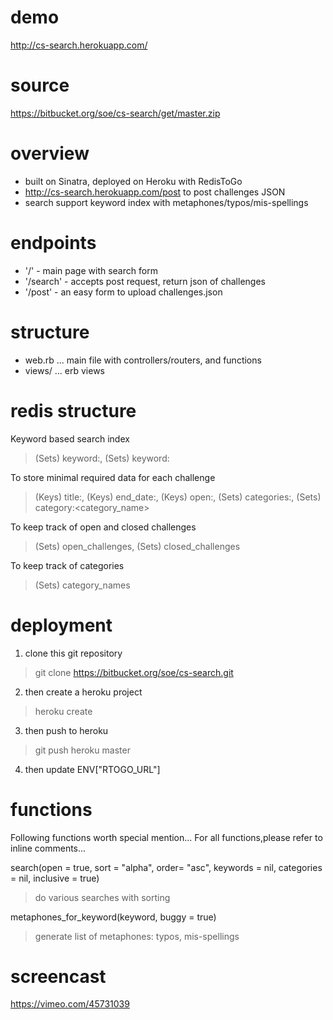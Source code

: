 # demo 

http://cs-search.herokuapp.com/

# source

https://bitbucket.org/soe/cs-search/get/master.zip

# overview

- built on Sinatra, deployed on Heroku with RedisToGo
- http://cs-search.herokuapp.com/post to post challenges JSON
- search support keyword index with metaphones/typos/mis-spellings

# endpoints

- '/' - main page with search form
- '/search' - accepts post request, return json of challenges
- '/post' - an easy form to upload challenges.json

# structure

- web.rb ... main file with controllers/routers, and functions
- views/ ... erb views

# redis structure

Keyword based search index
> (Sets) keyword:<keyword>, (Sets) keyword:<id>

To store minimal required data for each challenge
> (Keys) title:<id>, (Keys) end_date:<id>, (Keys) open:<id>, (Sets) categories:<id>, (Sets) category:<category_name>

To keep track of open and closed challenges
> (Sets) open_challenges, (Sets) closed_challenges

To keep track of categories
> (Sets) category_names

# deployment

1. clone this git repository
> git clone https://bitbucket.org/soe/cs-search.git
2. then create a heroku project
> heroku create <project name>
3. then push to heroku
> git push heroku master
4. then update ENV["RTOGO_URL"]

# functions

Following functions worth special mention...
For all functions,please refer to inline comments...

search(open = true, sort = "alpha", order= "asc", keywords = nil, categories = nil, inclusive = true)
> do various searches with sorting

metaphones_for_keyword(keyword, buggy = true)
> generate list of metaphones: typos, mis-spellings

# screencast

https://vimeo.com/45731039